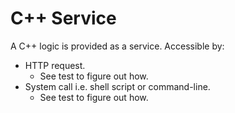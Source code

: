 # C++ Service

A C++ logic is provided as a service. Accessible by:

* HTTP request.
   * See test to figure out how.
* System call i.e. shell script or command-line.
   * See test to figure out how.
